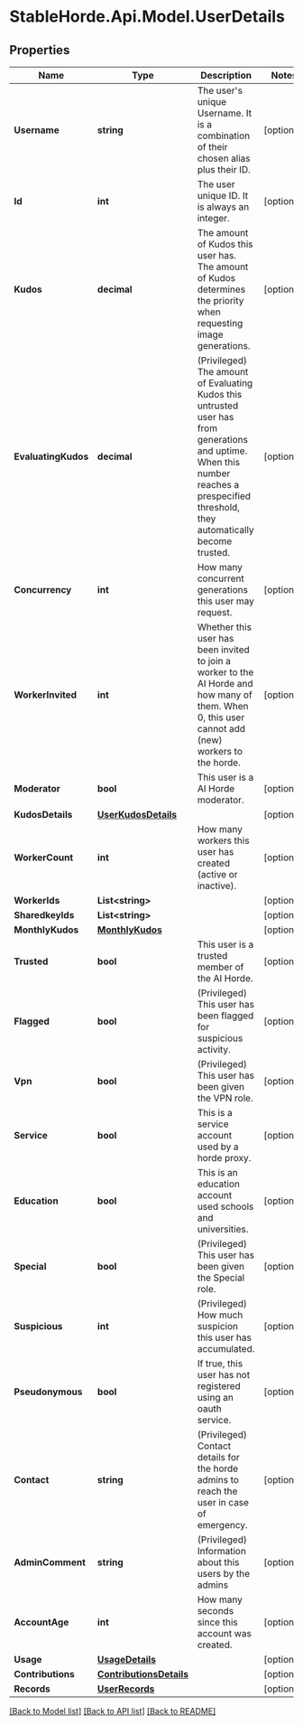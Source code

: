 # StableHorde.Api.Model.UserDetails

## Properties

Name | Type | Description | Notes
------------ | ------------- | ------------- | -------------
**Username** | **string** | The user&#39;s unique Username. It is a combination of their chosen alias plus their ID. | [optional] 
**Id** | **int** | The user unique ID. It is always an integer. | [optional] 
**Kudos** | **decimal** | The amount of Kudos this user has. The amount of Kudos determines the priority when requesting image generations. | [optional] 
**EvaluatingKudos** | **decimal** | (Privileged) The amount of Evaluating Kudos this untrusted user has from generations and uptime. When this number reaches a prespecified threshold, they automatically become trusted. | [optional] 
**Concurrency** | **int** | How many concurrent generations this user may request. | [optional] 
**WorkerInvited** | **int** | Whether this user has been invited to join a worker to the AI Horde and how many of them. When 0, this user cannot add (new) workers to the horde. | [optional] 
**Moderator** | **bool** | This user is a AI Horde moderator. | [optional] 
**KudosDetails** | [**UserKudosDetails**](UserKudosDetails.md) |  | [optional] 
**WorkerCount** | **int** | How many workers this user has created (active or inactive). | [optional] 
**WorkerIds** | **List&lt;string&gt;** |  | [optional] 
**SharedkeyIds** | **List&lt;string&gt;** |  | [optional] 
**MonthlyKudos** | [**MonthlyKudos**](MonthlyKudos.md) |  | [optional] 
**Trusted** | **bool** | This user is a trusted member of the AI Horde. | [optional] 
**Flagged** | **bool** | (Privileged) This user has been flagged for suspicious activity. | [optional] 
**Vpn** | **bool** | (Privileged) This user has been given the VPN role. | [optional] 
**Service** | **bool** | This is a service account used by a horde proxy. | [optional] 
**Education** | **bool** | This is an education account used schools and universities. | [optional] 
**Special** | **bool** | (Privileged) This user has been given the Special role. | [optional] 
**Suspicious** | **int** | (Privileged) How much suspicion this user has accumulated. | [optional] 
**Pseudonymous** | **bool** | If true, this user has not registered using an oauth service. | [optional] 
**Contact** | **string** | (Privileged) Contact details for the horde admins to reach the user in case of emergency. | [optional] 
**AdminComment** | **string** | (Privileged) Information about this users by the admins | [optional] 
**AccountAge** | **int** | How many seconds since this account was created. | [optional] 
**Usage** | [**UsageDetails**](UsageDetails.md) |  | [optional] 
**Contributions** | [**ContributionsDetails**](ContributionsDetails.md) |  | [optional] 
**Records** | [**UserRecords**](UserRecords.md) |  | [optional] 

[[Back to Model list]](../README.md#documentation-for-models) [[Back to API list]](../README.md#documentation-for-api-endpoints) [[Back to README]](../README.md)

